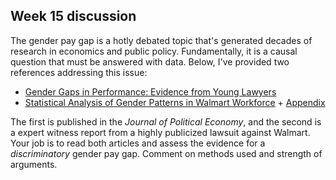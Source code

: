 ## Week 15 discussion

The gender pay gap is a hotly debated topic that's generated decades of research in economics and public policy.  Fundamentally, it is a causal question that must be answered with data.  Below, I've provided two references addressing this issue:

- [Gender Gaps in Performance: Evidence from Young Lawyers](readings/gendergap_lawyers.pdf)
- [Statistical Analysis of Gender Patterns in Walmart Workforce](readings/walmart.pdf) + [Appendix](readings/walmart_appendix.pdf)

The first is published in the *Journal of Political Economy*, and the second is a expert witness report from a highly publicized lawsuit against Walmart.  Your job is to read both articles and assess the evidence for a *discriminatory* gender pay gap.  Comment on methods used and strength of arguments.
